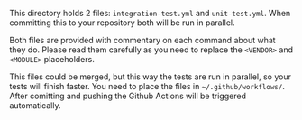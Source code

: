 This directory holds 2 files: `integration-test.yml` and `unit-test.yml`. When committing this to your repository both will be run in parallel.

Both files are provided with commentary on each command about what they do. Please read them carefully as you need to replace the `<VENDOR>` and `<MODULE>` placeholders.

This files could be merged, but this way the tests are run in parallel, so your tests will finish faster. You need to place the files in `~/.github/workflows/`. After comitting and pushing the Github Actions will be triggered automatically. 